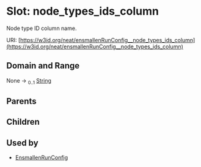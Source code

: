 
# Slot: node_types_ids_column


Node type ID column name.

URI: [https://w3id.org/neat/ensmallenRunConfig__node_types_ids_column](https://w3id.org/neat/ensmallenRunConfig__node_types_ids_column)


## Domain and Range

None &#8594;  <sub>0..1</sub> [String](types/String.md)

## Parents


## Children


## Used by

 * [EnsmallenRunConfig](EnsmallenRunConfig.md)
